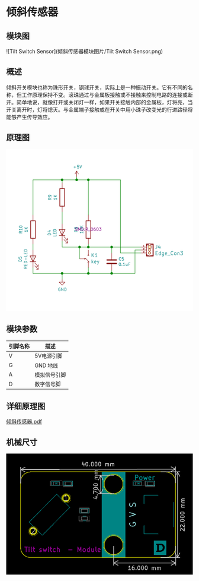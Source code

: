 # 倾斜传感器

## 模块图

![Tilt Switch Sensor](倾斜传感器模块图片/Tilt Switch Sensor.png)

## 概述

​    	倾斜开关模块也称为珠形开关，钢球开关，实际上是一种振动开关。它有不同的名称，但工作原理保持不变。滚珠通过与金属板接触或不接触来控制电路的连接或断开。简单地说，就像打开或关闭灯一样，如果开关接触内部的金属板，灯将亮，当开关离开时，灯将熄灭。与金属端子接触或在开关中用小珠子改变光的行进路径将能够产生传导效应。

## 原理图

![27](倾斜传感器模块图片/27.png)

## 模块参数

| 引脚名称 | 描述         |
| -------- | ------------ |
| V        | 5V电源引脚   |
| G        | GND 地线     |
| A        | 模拟信号引脚 |
| D        | 数字信号脚   |

## 详细原理图

 [倾斜传感器.pdf](倾斜传感器模块图片/倾斜传感器.pdf) 

## 机械尺寸

![4](倾斜传感器模块图片/4.png)
